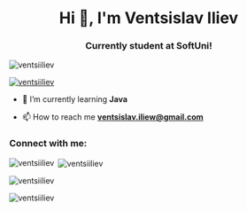 <h1 align="center">Hi 👋, I'm Ventsislav Iliev</h1>
<h3 align="center">Currently student at SoftUni!</h3>

<p align="left"> <img src="https://komarev.com/ghpvc/?username=ventsiiliev&label=Profile%20views&color=0e75b6&style=flat" alt="ventsiiliev" /> </p>

<p align="left"> <a href="https://github.com/ryo-ma/github-profile-trophy"><img src="https://github-profile-trophy.vercel.app/?username=ventsiiliev" alt="ventsiiliev" /></a> </p>

- 🌱 I’m currently learning **Java**

- 📫 How to reach me **ventsislav.iliew@gmail.com**

<h3 align="left">Connect with me:</h3>
<p align="left">
</p>

<p><img align="left" src="https://github-readme-stats.vercel.app/api/top-langs?username=ventsiiliev&show_icons=true&locale=en&layout=compact" alt="ventsiiliev" /></p>

<p>&nbsp;<img align="center" src="https://github-readme-stats.vercel.app/api?username=ventsiiliev&show_icons=true&locale=en" alt="ventsiiliev" /></p>

<p><img align="center" src="https://github-readme-streak-stats.herokuapp.com/?user=ventsiiliev&" alt="ventsiiliev" /></p>

<p><img align="center" src="https://softuni.bg/certificates/details/164079/e45fb757" alt="ventsiiliev" /></p>
